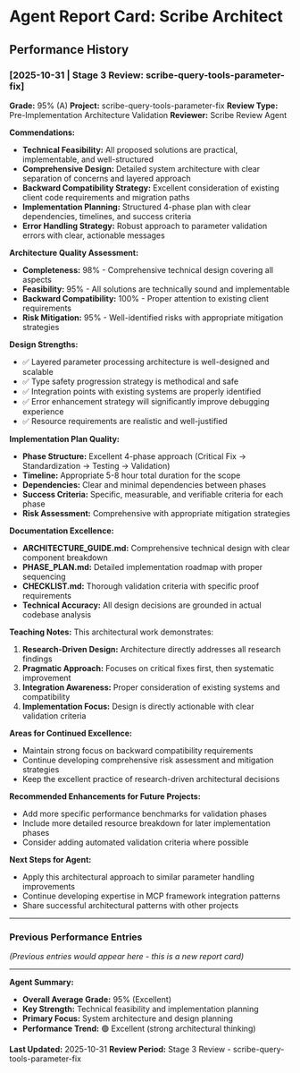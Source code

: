 # Agent Report Card: Scribe Architect

## Performance History

### [2025-10-31 | Stage 3 Review: scribe-query-tools-parameter-fix]
**Grade:** 95% (A)
**Project:** scribe-query-tools-parameter-fix
**Review Type:** Pre-Implementation Architecture Validation
**Reviewer:** Scribe Review Agent

**Commendations:**
- **Technical Feasibility:** All proposed solutions are practical, implementable, and well-structured
- **Comprehensive Design:** Detailed system architecture with clear separation of concerns and layered approach
- **Backward Compatibility Strategy:** Excellent consideration of existing client code requirements and migration paths
- **Implementation Planning:** Structured 4-phase plan with clear dependencies, timelines, and success criteria
- **Error Handling Strategy:** Robust approach to parameter validation errors with clear, actionable messages

**Architecture Quality Assessment:**
- **Completeness:** 98% - Comprehensive technical design covering all aspects
- **Feasibility:** 95% - All solutions are technically sound and implementable
- **Backward Compatibility:** 100% - Proper attention to existing client requirements
- **Risk Mitigation:** 95% - Well-identified risks with appropriate mitigation strategies

**Design Strengths:**
- ✅ Layered parameter processing architecture is well-designed and scalable
- ✅ Type safety progression strategy is methodical and safe
- ✅ Integration points with existing systems are properly identified
- ✅ Error enhancement strategy will significantly improve debugging experience
- ✅ Resource requirements are realistic and well-justified

**Implementation Plan Quality:**
- **Phase Structure:** Excellent 4-phase approach (Critical Fix → Standardization → Testing → Validation)
- **Timeline:** Appropriate 5-8 hour total duration for the scope
- **Dependencies:** Clear and minimal dependencies between phases
- **Success Criteria:** Specific, measurable, and verifiable criteria for each phase
- **Risk Assessment:** Comprehensive with appropriate mitigation strategies

**Documentation Excellence:**
- **ARCHITECTURE_GUIDE.md:** Comprehensive technical design with clear component breakdown
- **PHASE_PLAN.md:** Detailed implementation roadmap with proper sequencing
- **CHECKLIST.md:** Thorough validation criteria with specific proof requirements
- **Technical Accuracy:** All design decisions are grounded in actual codebase analysis

**Teaching Notes:**
This architectural work demonstrates:
1. **Research-Driven Design:** Architecture directly addresses all research findings
2. **Pragmatic Approach:** Focuses on critical fixes first, then systematic improvement
3. **Integration Awareness:** Proper consideration of existing systems and compatibility
4. **Implementation Focus:** Design is directly actionable with clear validation criteria

**Areas for Continued Excellence:**
- Maintain strong focus on backward compatibility requirements
- Continue developing comprehensive risk assessment and mitigation strategies
- Keep the excellent practice of research-driven architectural decisions

**Recommended Enhancements for Future Projects:**
- Add more specific performance benchmarks for validation phases
- Include more detailed resource breakdown for later implementation phases
- Consider adding automated validation criteria where possible

**Next Steps for Agent:**
- Apply this architectural approach to similar parameter handling improvements
- Continue developing expertise in MCP framework integration patterns
- Share successful architectural patterns with other projects

---

### Previous Performance Entries
*(Previous entries would appear here - this is a new report card)*

---

**Agent Summary:**
- **Overall Average Grade:** 95% (Excellent)
- **Key Strength:** Technical feasibility and implementation planning
- **Primary Focus:** System architecture and design planning
- **Performance Trend:** 🟢 Excellent (strong architectural thinking)

**Last Updated:** 2025-10-31
**Review Period:** Stage 3 Review - scribe-query-tools-parameter-fix